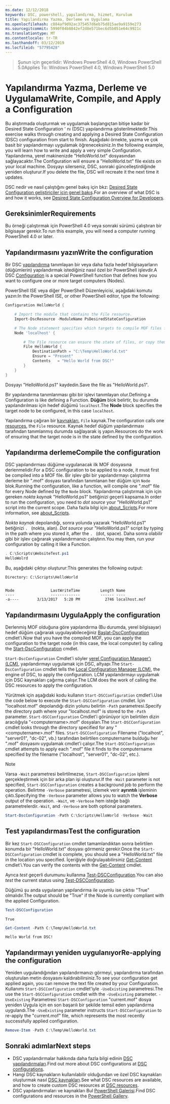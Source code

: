 ```yaml
---
ms.date: 12/12/2018
keywords: DSC, powershell, yapılandırma, hizmet, Kurulum
title: Yapılandırma Yazma, Derleme ve Uygulama
ms.openlocfilehash: c884af9d92ac375457d6eb75d815ae9a9159e273
ms.sourcegitcommit: 5990f04b8042ef2d8e571bec6d5b051e64c9921c
ms.translationtype: MT
ms.contentlocale: tr-TR
ms.lasthandoff: 03/12/2019
ms.locfileid: "57795428"
---
```

> <span data-ttu-id="8105a-103">Şunun için geçerlidir: Windows PowerShell 4.0, Windows PowerShell 5.0</span><span class="sxs-lookup"><span data-stu-id="8105a-103">Applies To: Windows PowerShell 4.0, Windows PowerShell 5.0</span></span>

# <a name="write-compile-and-apply-a-configuration"></a><span data-ttu-id="8105a-104">Yapılandırma Yazma, Derleme ve Uygulama</span><span class="sxs-lookup"><span data-stu-id="8105a-104">Write, Compile, and Apply a Configuration</span></span>

<span data-ttu-id="8105a-105">Bu alıştırmada oluşturmak ve uygulamak başlangıçtan bitişe kadar bir Desired State Configuration ' nı (DSC) yapılandırma gösterilmektedir.</span><span class="sxs-lookup"><span data-stu-id="8105a-105">This exercise walks through creating and applying a Desired State Configuration (DSC) configuration from start to finish.</span></span>
<span data-ttu-id="8105a-106">Aşağıdaki örnekte, yazma ve çok basit bir yapılandırmayı uygulamak öğreneceksiniz.</span><span class="sxs-lookup"><span data-stu-id="8105a-106">In the following example, you will learn how to write and apply a very simple Configuration.</span></span> <span data-ttu-id="8105a-107">Yapılandırma, yerel makinenizde "HelloWorld.txt" dosyasından sağlayacaktır.</span><span class="sxs-lookup"><span data-stu-id="8105a-107">The Configuration will ensure a "HelloWorld.txt" file exists on your local machine.</span></span> <span data-ttu-id="8105a-108">Dosyayı silerseniz, DSC, sonraki güncelleştirdiğinde yeniden oluşturur.</span><span class="sxs-lookup"><span data-stu-id="8105a-108">If you delete the file, DSC will recreate it the next time it updates.</span></span>

<span data-ttu-id="8105a-109">DSC nedir ve nasıl çalıştığını genel bakış için bkz: [Desired State Configuration geliştiriciler için genel bakış](../overview/overview.md).</span><span class="sxs-lookup"><span data-stu-id="8105a-109">For an overview of what DSC is and how it works, see [Desired State Configuration Overview for Developers](../overview/overview.md).</span></span>

## <a name="requirements"></a><span data-ttu-id="8105a-110">Gereksinimler</span><span class="sxs-lookup"><span data-stu-id="8105a-110">Requirements</span></span>

<span data-ttu-id="8105a-111">Bu örneği çalıştırmak için PowerShell 4.0 veya sonraki sürümü çalıştıran bir bilgisayar gerekir.</span><span class="sxs-lookup"><span data-stu-id="8105a-111">To run this example, you will need a computer running PowerShell 4.0 or later.</span></span>

## <a name="write-the-configuration"></a><span data-ttu-id="8105a-112">Yapılandırmasını yazın</span><span class="sxs-lookup"><span data-stu-id="8105a-112">Write the configuration</span></span>

<span data-ttu-id="8105a-113">Bir DSC [yapılandırma](configurations.md) tanımlayan bir veya daha fazla hedef bilgisayarların (düğümlerin) yapılandırmak istediğiniz nasıl özel bir PowerShell işlevdir.</span><span class="sxs-lookup"><span data-stu-id="8105a-113">A DSC [Configuration](configurations.md) is a special PowerShell function that defines how you want to configure one or more target computers (Nodes).</span></span>

<span data-ttu-id="8105a-114">PowerShell ISE veya diğer PowerShell Düzenleyicisi, aşağıdaki komutu yazın:</span><span class="sxs-lookup"><span data-stu-id="8105a-114">In the PowerShell ISE, or other PowerShell editor, type the following:</span></span>

```powershell
Configuration HelloWorld {

    # Import the module that contains the File resource.
    Import-DscResource -ModuleName PsDesiredStateConfiguration

    # The Node statement specifies which targets to compile MOF files for, when this configuration is executed.
    Node 'localhost' {

        # The File resource can ensure the state of files, or copy them from a source to a destination with persistent updates.
        File HelloWorld {
            DestinationPath = "C:\Temp\HelloWorld.txt"
            Ensure = "Present"
            Contents   = "Hello World from DSC!"
        }
    }
}
```

<span data-ttu-id="8105a-115">Dosyayı "HelloWorld.ps1" kaydedin.</span><span class="sxs-lookup"><span data-stu-id="8105a-115">Save the file as "HelloWorld.ps1".</span></span>

<span data-ttu-id="8105a-116">Bir yapılandırma tanımlanması gibi bir işlevi tanımlayan olur.</span><span class="sxs-lookup"><span data-stu-id="8105a-116">Defining a Configuration is like defining a Function.</span></span> <span data-ttu-id="8105a-117">**Düğüm** blok belirtir, bu durumda yapılandırılması için hedef düğümü `localhost`.</span><span class="sxs-lookup"><span data-stu-id="8105a-117">The **Node** block specifies the target node to be configured, in this case `localhost`.</span></span>

<span data-ttu-id="8105a-118">Yapılandırma çağıran bir [kaynakları](../resources/resources.md), `File` kaynak.</span><span class="sxs-lookup"><span data-stu-id="8105a-118">The configuration calls one [resources](../resources/resources.md), the `File` resource.</span></span> <span data-ttu-id="8105a-119">Kaynak hedef düğüm yapılandırması tarafından tanımlanmış durumda sağlayarak iş yapın.</span><span class="sxs-lookup"><span data-stu-id="8105a-119">Resources do the work of ensuring that the target node is in the state defined by the configuration.</span></span>

## <a name="compile-the-configuration"></a><span data-ttu-id="8105a-120">Yapılandırma derleme</span><span class="sxs-lookup"><span data-stu-id="8105a-120">Compile the configuration</span></span>

<span data-ttu-id="8105a-121">DSC yapılandırması düğüme uygulanacak ilk MOF dosyasına derlenmelidir.</span><span class="sxs-lookup"><span data-stu-id="8105a-121">For a DSC configuration to be applied to a node, it must first be compiled into a MOF file.</span></span>
<span data-ttu-id="8105a-122">Bir işlev gibi bir yapılandırmayı çalıştırma derleme bir ".mof" dosyası tarafından tanımlanan her düğüm için `Node` blok.</span><span class="sxs-lookup"><span data-stu-id="8105a-122">Running the configuration, like a function, will compile one ".mof" file for every Node defined by the `Node` block.</span></span>
<span data-ttu-id="8105a-123">Yapılandırma çalıştırmak için için gereken *nokta kaynak* "HelloWorld.ps1" betiğinizi geçerli kapsama.</span><span class="sxs-lookup"><span data-stu-id="8105a-123">In order to run the configuration, you need to *dot source* your "HelloWorld.ps1" script into the current scope.</span></span>
<span data-ttu-id="8105a-124">Daha fazla bilgi için [about_Scripts](/powershell/module/microsoft.powershell.core/about/about_scripts?view=powershell-6#script-scope-and-dot-sourcing).</span><span class="sxs-lookup"><span data-stu-id="8105a-124">For more information, see [about_Scripts](/powershell/module/microsoft.powershell.core/about/about_scripts?view=powershell-6#script-scope-and-dot-sourcing).</span></span>

<span data-ttu-id="8105a-125"><!-- markdownlint-disable MD038 -->
*Nokta kaynak* depolandığı, sonra yolunda yazarak "HelloWorld.ps1" betiğinizi `. ` (nokta, alan).</span><span class="sxs-lookup"><span data-stu-id="8105a-125"><!-- markdownlint-disable MD038 -->
*Dot source* your "HelloWorld.ps1" script by typing in the path where you stored it, after the `. ` (dot, space).</span></span> <span data-ttu-id="8105a-126">Daha sonra olabilir gibi bir işlev çağırarak yapılandırmanızı çalıştırın.</span><span class="sxs-lookup"><span data-stu-id="8105a-126">You may then, run your configuration by calling it like a Function.</span></span>
<!-- markdownlint-enable MD038 -->

```powershell
. C:\Scripts\WebsiteTest.ps1
HelloWolrd
```

<span data-ttu-id="8105a-127">Bu, aşağıdaki çıktıyı oluşturur:</span><span class="sxs-lookup"><span data-stu-id="8105a-127">This generates the following output:</span></span>

```output
Directory: C:\Scripts\HelloWorld


Mode                LastWriteTime         Length Name
----                -------------         ------ ----
-a----        3/13/2017   5:20 PM           2746 localhost.mof
```

## <a name="apply-the-configuration"></a><span data-ttu-id="8105a-128">Yapılandırmasını Uygula</span><span class="sxs-lookup"><span data-stu-id="8105a-128">Apply the configuration</span></span>

<span data-ttu-id="8105a-129">Derlenmiş MOF olduğuna göre yapılandırma (Bu durumda, yerel bilgisayar) hedef düğüm çağırarak uygulayabileceğiniz [Başlat-DscConfiguration](/powershell/module/psdesiredstateconfiguration/start-dscconfiguration) cmdlet'i.</span><span class="sxs-lookup"><span data-stu-id="8105a-129">Now that you have the compiled MOF, you can apply the configuration to the target node (in this case, the local computer) by calling the [Start-DscConfiguration](/powershell/module/psdesiredstateconfiguration/start-dscconfiguration) cmdlet.</span></span>

<span data-ttu-id="8105a-130">`Start-DscConfiguration` Cmdlet'i söyler [yerel Configuration Manager'ı (LCM)](../managing-nodes/metaConfig.md), yapılandırmayı uygulamak için DSC, altyapı.</span><span class="sxs-lookup"><span data-stu-id="8105a-130">The `Start-DscConfiguration` cmdlet tells the [Local Configuration Manager (LCM)](../managing-nodes/metaConfig.md), the engine of DSC, to apply the configuration.</span></span>
<span data-ttu-id="8105a-131">LCM yapılandırmayı uygulamak için DSC kaynakları çağırma çalışır.</span><span class="sxs-lookup"><span data-stu-id="8105a-131">The LCM does the work of calling the DSC resources to apply the configuration.</span></span>

<span data-ttu-id="8105a-132">Yürütmek için aşağıdaki kodu kullanın `Start-DSCConfiguration` cmdlet'i.</span><span class="sxs-lookup"><span data-stu-id="8105a-132">Use the code below to execute the `Start-DSCConfiguration` cmdlet.</span></span> <span data-ttu-id="8105a-133">İçin "localhost.mof" depolandığı dizin yolunu belirtin `-Path` parametresi.</span><span class="sxs-lookup"><span data-stu-id="8105a-133">Specify the directory path where your "localhost.mof" is stored to the `-Path` parameter.</span></span> <span data-ttu-id="8105a-134">`Start-DSCConfiguration` Cmdlet'i görünüyor için belirtilen dizin aracılığıyla "\<computername\>.mof" dosyaları.</span><span class="sxs-lookup"><span data-stu-id="8105a-134">The `Start-DSCConfiguration` cmdlet looks through the directory specified for any "\<computername\>.mof" files.</span></span> <span data-ttu-id="8105a-135">`Start-DSCConfiguration` Filename ("localhost", "server01", "dc-02", vb.) tarafından belirtilen computername bulduğu her ".mof" dosyasını uygulamak cmdlet'i çalışır.</span><span class="sxs-lookup"><span data-stu-id="8105a-135">The `Start-DSCConfiguration` cmdlet attempts to apply each ".mof" file it finds to the computername specified by the filename ("localhost", "server01", "dc-02", etc.).</span></span>

> [!NOTE]
> <span data-ttu-id="8105a-136">Varsa `-Wait` parametresi belirtilmezse, `Start-DSCConfiguration` işlemi gerçekleştirmek için bir arka plan işi oluşturur.</span><span class="sxs-lookup"><span data-stu-id="8105a-136">If the `-Wait` parameter is not specified, `Start-DSCConfiguration` creates a background job to perform the operation.</span></span> <span data-ttu-id="8105a-137">Belirtme `-Verbose` parametresi, izlemek verir **ayrıntılı** işleminin çıktı.</span><span class="sxs-lookup"><span data-stu-id="8105a-137">Specifying the `-Verbose` parameter allows you to watch the **Verbose** output of the operation.</span></span> <span data-ttu-id="8105a-138">`-Wait`, ve `-Verbose` hem isteğe bağlı parametrelerdir.</span><span class="sxs-lookup"><span data-stu-id="8105a-138">`-Wait`, and `-Verbose` are both optional parameters.</span></span>

```powershell
Start-DscConfiguration -Path C:\Scripts\HelloWorld -Verbose -Wait
```

## <a name="test-the-configuration"></a><span data-ttu-id="8105a-139">Test yapılandırması</span><span class="sxs-lookup"><span data-stu-id="8105a-139">Test the configuration</span></span>

<span data-ttu-id="8105a-140">Bir kez `Start-DSCConfiguration` cmdlet tamamlandıktan sonra belirtilen konumda bir "HelloWorld.txt" dosyası görmeniz gerekir.</span><span class="sxs-lookup"><span data-stu-id="8105a-140">Once the `Start-DSCConfiguration` cmdlet is complete, you should see a "HelloWorld.txt" file in the location you specified.</span></span> <span data-ttu-id="8105a-141">İçeriğiyle doğrulayabilirsiniz [Get-Content](/powershell/module/microsoft.powershell.management/get-content) cmdlet'i.</span><span class="sxs-lookup"><span data-stu-id="8105a-141">You can verify the contents with the [Get-Content](/powershell/module/microsoft.powershell.management/get-content) cmdlet.</span></span>

<span data-ttu-id="8105a-142">Ayrıca *test* geçerli durumunu kullanma [Test-DSCConfiguration](/powershell/module/psdesiredstateconfiguration/Test-DSCConfiguration).</span><span class="sxs-lookup"><span data-stu-id="8105a-142">You can also *test* the current status using [Test-DSCConfiguration](/powershell/module/psdesiredstateconfiguration/Test-DSCConfiguration).</span></span>

<span data-ttu-id="8105a-143">Düğümü şu anda uygulanan yapılandırma ile uyumlu ise çıktısı "True" olmalıdır.</span><span class="sxs-lookup"><span data-stu-id="8105a-143">The output should be "True" if the Node is currently compliant with the applied Configuration.</span></span>

```powershell
Test-DSCConfiguration
```

```output
True
```

```powershell
Get-Content -Path C:\Temp\HelloWorld.txt
```

```output
Hello World from DSC!
```

## <a name="re-applying-the-configuration"></a><span data-ttu-id="8105a-144">Yapılandırmayı yeniden uygulanıyor</span><span class="sxs-lookup"><span data-stu-id="8105a-144">Re-applying the configuration</span></span>

<span data-ttu-id="8105a-145">Yeniden uygulandığından yapılandırmanızı görmeyi, yapılandırma tarafından oluşturulan metin dosyasını kaldırabilirsiniz.</span><span class="sxs-lookup"><span data-stu-id="8105a-145">To see your configuration get applied again, you can remove the text file created by your Configuration.</span></span> <span data-ttu-id="8105a-146">Kullanımı `Start-DSCConfiguration` cmdlet'iyle `-UseExisting` parametresi.</span><span class="sxs-lookup"><span data-stu-id="8105a-146">The use the `Start-DSCConfiguration` cmdlet with the `-UseExisting` parameter.</span></span> <span data-ttu-id="8105a-147">`-UseExisting` Parametresi `Start-DSCConfiguration` "current.mof" dosya yeniden Uygula için en son başarılı bir şekilde temsil eden yapılandırma uygulandı.</span><span class="sxs-lookup"><span data-stu-id="8105a-147">The `-UseExisting` parameter instructs `Start-DSCConfiguration` to re-apply the "current.mof" file, which represents the most recently successfully applied configuration.</span></span>

```powershell
Remove-Item -Path C:\Temp\HelloWorld.txt
```

## <a name="next-steps"></a><span data-ttu-id="8105a-148">Sonraki adımlar</span><span class="sxs-lookup"><span data-stu-id="8105a-148">Next steps</span></span>

- <span data-ttu-id="8105a-149">DSC yapılandırmalar hakkında daha fazla bilgi edinin [DSC yapılandırmaları](configurations.md).</span><span class="sxs-lookup"><span data-stu-id="8105a-149">Find out more about DSC configurations at [DSC configurations](configurations.md).</span></span>
- <span data-ttu-id="8105a-150">Hangi DSC kaynakların kullanılabilir olduğundan ve özel DSC kaynakları oluşturmak nasıl [DSC kaynakları](../resources/resources.md).</span><span class="sxs-lookup"><span data-stu-id="8105a-150">See what DSC resources are available, and how to create custom DSC resources at [DSC resources](../resources/resources.md).</span></span>
- <span data-ttu-id="8105a-151">DSC yapılandırmaları ve kaynakları Bul [PowerShell Galerisi](https://www.powershellgallery.com/).</span><span class="sxs-lookup"><span data-stu-id="8105a-151">Find DSC configurations and resources in the [PowerShell Gallery](https://www.powershellgallery.com/).</span></span>
